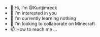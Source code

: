 - 👋 Hi, I’m @Kurtjimreck
- 👀 I’m interested in you
- 🌱 I’m currently learning nothing
- 💞️ I’m looking to collaborate on Minecraft
- 📫 How to reach me ...

<!---
Kurtjimreck/Kurtjimreck is a ✨ special ✨ repository because its `README.md` (this file) appears on your GitHub profile.
You can click the Preview link to take a look at your changes.
--->
